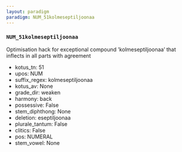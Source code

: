 ```yaml
---
layout: paradigm
paradigm: NUM_51kolmeseptiljoonaa
---
```

### ` NUM_51kolmeseptiljoonaa `

Optimisation hack for exceptional compound ’kolmeseptiljoonaa’ that inflects in all parts with agreement
* kotus_tn: 51
* upos: NUM
* suffix_regex: kolmeseptiljoonaa
* kotus_av: None
* grade_dir: weaken
* harmony: back
* possessive: False
* stem_diphthong: None
* deletion: eseptiljoonaa
* plurale_tantum: False
* clitics: False
* pos: NUMERAL
* stem_vowel: None
